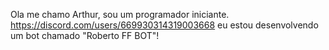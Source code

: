 Ola me chamo Arthur, sou um programador iniciante.
https://discord.com/users/669930314319003668
eu estou desenvolvendo um bot chamado "Roberto FF BOT"!

